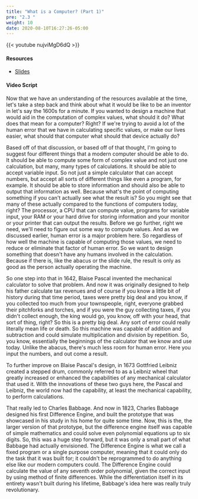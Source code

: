 ```yaml
---
title: "What is a Computer? (Part 1)"
pre: "2.3 "
weight: 10
date: 2020-08-10T16:27:26-05:00
---
```


{{< youtube nujviMgD6dQ >}}

#### Resources

* [Slides](../slides/2-Early-Computing-Machines.pdf)

#### Video Script

Now that we have an understanding of the resources available at the time, let's take a step back and think about what it would be like to be an inventor in let's say the 1600s for a minute. If you wanted to design a machine that would aid in the computation of complex values, what should it do? What does that mean for a computer? Right? If we're trying to avoid a lot of the human error that we have in calculating specific values, or make our lives easier, what should that computer what should that device actually do? 

Based off of that discussion, or based off of that thought, I'm going to suggest four different things that a modern computer should be able to do. It should be able to compute some form of complex value and not just one calculation, but many, many types of calculations. It should be able to accept variable input. So not just a simple calculator that can accept numbers, but accept all sorts of different things like even a program, for example. It should be able to store information and should also be able to output that information as well. Because what's the point of computing something if you can't actually see what the result is? So you might see that many of these actually compared to the functions of computers today, right? The processor, a CPU that can compute value, programs for variable input, your RAM or your hard drive for storing information and your monitor or your printer that can output the results. Before we go further, right we need, we'll need to figure out some way to compute values. And as we discussed earlier, human error is a major problem here. So regardless of how well the machine is capable of computing those values, we need to reduce or eliminate that factor of human error. So we want to design something that doesn't have any humans involved in the calculation. Because if there is, like the abacus or the slide rule, the result is only as good as the person actually operating the machine. 

So one step into that in 1642, Blaise Pascal invented the mechanical calculator to solve that problem. And now it was originally designed to help his father calculate tax revenues and of course if you know a little bit of history during that time period, taxes were pretty big deal and you know, if you collected too much from your townspeople, right, everyone grabbed their pitchforks and torches, and if you were the guy collecting taxes, if you didn't collect enough, the king would go, you know, off with your head, that sort of thing, right? So this is a pretty big deal. Any sort of error could really literally mean life or death. So this machine was capable of addition and subtraction and could simulate multiplication and division by repetition. So, you know, essentially the beginnings of the calculator that we know and use today. Unlike the abacus, there's much less room for human error. Here you input the numbers, and out come a result. 

To further improve on Blaise Pascal's design, in 1673 Gottfried Leibniz created a stepped drum, commonly referred to as a Leibniz wheel that greatly increased or enhanced the capabilities of any mechanical calculator that used it. With the innovations of these two guys here, the Pascal and Leibniz, the world now had the capability, at least the mechanical capability, to perform calculations. 

That really led to Charles Babbage. And now in 1823, Charles Babbage designed his first Difference Engine, and built the prototype that was showcased in his study in his home for quite some time. Now, this is the, the larger version of that prototype, but the difference engine itself was capable of simple mathematics and could solve even polynomial equations up to six digits. So, this was a huge step forward, but it was only a small part of what Babbage had actually envisioned. The Difference Engine is what we call a fixed program or a single purpose computer, meaning that it could only do the task that it was built for; it couldn't be reprogrammed to do anything else like our modern computers could. The Difference Engine could calculate the value of any seventh order polynomial, given the correct input by using method of finite differences. While the differentiation itself in its entirety wasn't built during his lifetime, Babbage's idea here was really truly revolutionary. 

